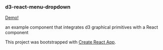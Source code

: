 ### d3-react-menu-dropdown

[Demo!](https://5pk11owt85.execute-api.us-west-2.amazonaws.com/staging/)

an example component that integrates d3 graphical primitives with a React component

This project was bootstrapped with [Create React App](https://github.com/facebookincubator/create-react-app).
